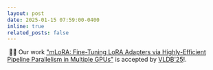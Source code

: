 ```yaml
---
layout: post
date: 2025-01-15 07:59:00-0400
inline: true
related_posts: false
---
```


&nbsp;🎉🎉 Our work ["mLoRA: Fine-Tuning LoRA Adapters via Highly-Efficient Pipeline Parallelism in Multiple GPUs"](https://arxiv.org/abs/2312.02515) is accepted by [VLDB'25](https://vldb.org/2025/)!.
